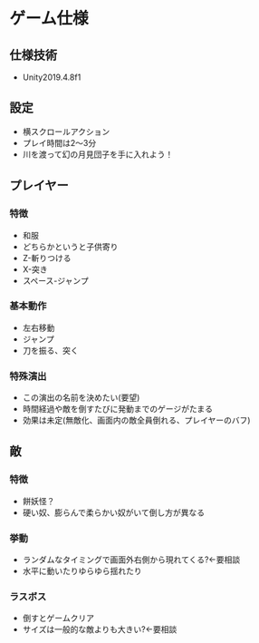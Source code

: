 # ゲーム仕様

## 仕様技術

- Unity2019.4.8f1

## 設定

- 横スクロールアクション
- プレイ時間は2～3分
- 川を渡って幻の月見団子を手に入れよう！

## プレイヤー
### 特徴
- 和服
- どちらかというと子供寄り
- Z-斬りつける
- X-突き
- スペース-ジャンプ

### 基本動作
- 左右移動
- ジャンプ
- 刀を振る、突く

### 特殊演出
- この演出の名前を決めたい(要望)
- 時間経過や敵を倒すたびに発動までのゲージがたまる
- 効果は未定(無敵化、画面内の敵全員倒れる、プレイヤーのバフ)

## 敵
### 特徴
- 餅妖怪？
- 硬い奴、膨らんで柔らかい奴がいて倒し方が異なる

### 挙動
- ランダムなタイミングで画面外右側から現れてくる?←要相談
- 水平に動いたりゆらゆら揺れたり

### ラスボス
- 倒すとゲームクリア
- サイズは一般的な敵よりも大きい?←要相談



